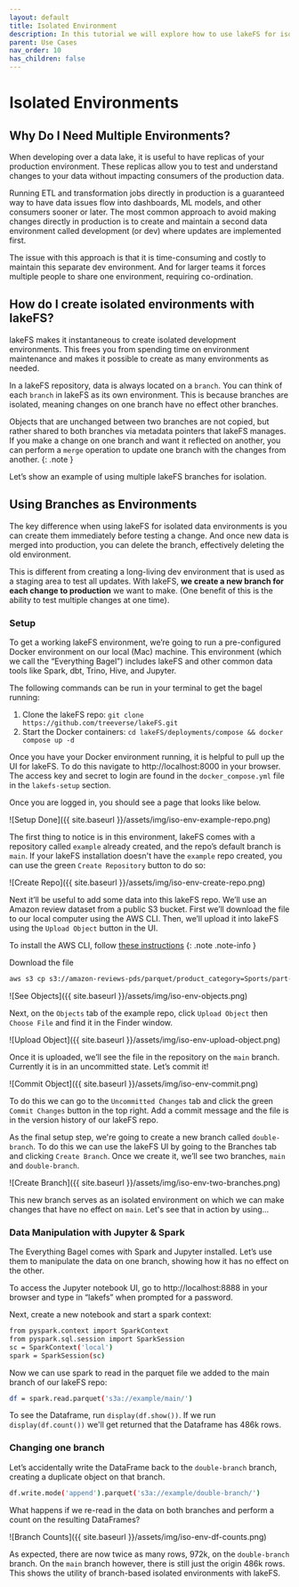 ```yaml
---
layout: default 
title: Isolated Environment
description: In this tutorial we will explore how to use lakeFS for isolated dev environments.
parent: Use Cases
nav_order: 10
has_children: false
---
```


# Isolated Environments

## Why Do I Need Multiple Environments?

When developing over a data lake, it is useful to have replicas of your production environment. These replicas allow you to test and understand changes to your data without impacting consumers of the production data.

Running ETL and transformation jobs directly in production is a guaranteed way to have data issues flow into dashboards, ML models, and other consumers sooner or later. The most common approach to avoid making changes directly in production is to create and maintain a second data environment called development (or dev) where updates are implemented first. 

The issue with this approach is that it is time-consuming and costly to maintain this separate dev environment. And for larger teams it forces multiple people to share one environment, requiring co-ordination.

## How do I create isolated environments with lakeFS?

lakeFS makes it instantaneous to create isolated development environments. This frees you from spending time on environment maintenance  and makes it possible to create as many environments as needed.

In a lakeFS repository, data is always located on a `branch`. You can think of each `branch` in lakeFS as its own environment. This is because branches are isolated, meaning changes on one branch have no effect other branches.

Objects that are unchanged between two branches are not copied, but rather shared to both branches via metadata pointers that lakeFS manages. If you make a change on one branch and want it reflected on another, you can perform a `merge` operation to update one branch with the changes from another.
{: .note }

Let’s show an example of using multiple lakeFS branches for isolation.
 

## Using Branches as Environments

The key difference when using lakeFS for isolated data environments is you can create them immediately before testing a change. And once new data is merged into production, you can delete the branch, effectively deleting the old environment.

This is different from creating a long-living dev environment that is used as a staging area to test all updates. With lakeFS, **we create a new branch for each change to production** we want to make. (One benefit of this is the ability to test multiple changes at one time).


### Setup

To get a working lakeFS environment, we’re going to run a pre-configured Docker environment on our local (Mac) machine. This environment (which we call the “Everything Bagel”) includes lakeFS and other common data tools like Spark, dbt, Trino, Hive, and Jupyter.

The following commands can be run in your terminal to get the bagel running:
1. Clone the lakeFS repo: `git clone https://github.com/treeverse/lakeFS.git`
2. Start the Docker containers: `cd lakeFS/deployments/compose && docker compose up -d`

Once you have your Docker environment running, it is helpful to pull up the UI for lakeFS. To do this navigate to http://localhost:8000 in your browser. The access key and secret to login are found in the `docker_compose.yml` file in the `lakefs-setup` section.

Once you are logged in, you should see a page that looks like below.

![Setup Done]({{ site.baseurl }}/assets/img/iso-env-example-repo.png)

The first thing to notice is in this environment, lakeFS comes with a repository called `example` already created, and the repo’s default branch is `main`. If your lakeFS installation doesn't have the `example` repo created, you can use the green `Create Repository` button to do so:

![Create Repo]({{ site.baseurl }}/assets/img/iso-env-create-repo.png)

Next it’ll be useful to add some data into this lakeFS repo. We’ll use an Amazon review dataset from a public S3 bucket. First we’ll download the file to our local computer using the AWS CLI. Then, we’ll upload it into lakeFS using the `Upload Object` button in the UI.

To install the AWS CLI, follow [these instructions](https://docs.aws.amazon.com/cli/latest/userguide/getting-started-install.html)
{: .note .note-info }

Download the file
```bash
aws s3 cp s3://amazon-reviews-pds/parquet/product_category=Sports/part-00000-495c48e6-96d6-4650-aa65-3c36a3516ddd.c000.snappy.parquet $HOME/
```

![See Objects]({{ site.baseurl }}/assets/img/iso-env-objects.png)

Next, on the `Objects` tab of the example repo, click `Upload Object` then `Choose File` and find it in the Finder window.

![Upload Object]({{ site.baseurl }}/assets/img/iso-env-upload-object.png)

Once it is uploaded, we’ll see the file in the repository on the `main` branch. Currently it is in an uncommitted state. Let’s commit it!

![Commit Object]({{ site.baseurl }}/assets/img/iso-env-commit.png)

To do this we can go to the `Uncommitted Changes` tab and click the green `Commit Changes` button in the top right. Add a commit message and the file is in the version history of our lakeFS repo.

As the final setup step, we're going to create a new branch called `double-branch`. To do this we can use the lakeFS UI by going to the Branches tab and clicking `Create Branch`. Once we create it, we’ll see two branches, `main` and `double-branch`.

![Create Branch]({{ site.baseurl }}/assets/img/iso-env-two-branches.png)

This new branch serves as an isolated environment on which we can make changes that have no effect on `main`. Let's see that in action by using...

### Data Manipulation with Jupyter & Spark

The Everything Bagel comes with Spark and Jupyter installed. Let’s use them to manipulate the data on one branch, showing how it has no effect on the other.

To access the Jupyter notebook UI, go to http://localhost:8888 in your browser and type in “lakefs” when prompted for a password. 

Next, create a new notebook and start a spark context:

```bash
from pyspark.context import SparkContext
from pyspark.sql.session import SparkSession
sc = SparkContext('local')
spark = SparkSession(sc)
```

Now we can use spark to read in the parquet file we added to the main branch of our lakeFS repo:

```bash
df = spark.read.parquet('s3a://example/main/')
```

To see the Dataframe, run `display(df.show())`. If we run `display(df.count())` we'll get returned that the Dataframe has 486k rows.


### Changing one branch

Let’s accidentally write the DataFrame back to the `double-branch` branch, creating a duplicate object on that branch.

```bash
df.write.mode('append').parquet('s3a://example/double-branch/')
```

What happens if we re-read in the data on both branches and perform a count on the resulting DataFrames?

![Branch Counts]({{ site.baseurl }}/assets/img/iso-env-df-counts.png)

As expected, there are now twice as many rows, 972k, on the `double-branch` branch. On the `main` branch however, there is still just the origin 486k rows. This shows the utility of branch-based isolated environments with lakeFS.

